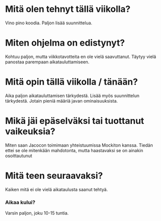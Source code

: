 # Mitä olen tehnyt tällä viikolla?
Vino pino koodia. Paljon lisää suunnittelua.
# Miten ohjelma on edistynyt?
Kohtuu  paljon, mutta viikkotavotteita en ole vielä saavuttanut. Täytyy vielä panostaa parempaan aikatauluttamiseen.
# Mitä opin tällä viikolla / tänään?
Aika paljon aikatauluttamisen tärkydestä. Lisää myös suunnittelun tärkydestä. Jotain pieniä määriä javan ominaisuuksista.
# Mikä jäi epäselväksi tai tuottanut vaikeuksia?
Miten saan Jacocon toimimaan yhteistuumissa Mockiton kanssa. Tiedän ettei se ole  mitenkään mahdotonta, mutta  haastavaksi
se on ainakin osoittautunut
# Mitä teen seuraavaksi?
Kaiken mitä ei ole vielä  aikataulusta  saanut tehtyä.
### Aikaa kului?
Varsin paljon, joku 10-15 tuntia.
